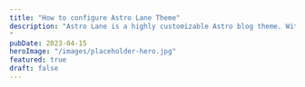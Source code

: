 ```yaml
---
title: "How to configure Astro Lane Theme"
description: "Astro Lane is a highly customizable Astro blog theme. With Astro Lane, you can customize everything according to your personal taste. This article will explain how you can make some customizations easily in the config file.
"
pubDate: 2023-04-15
heroImage: "/images/placeholder-hero.jpg"
featured: true
draft: false
---
```

